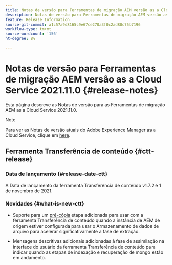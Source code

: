```yaml
---
title: Notas de versão para Ferramentas de migração AEM versão as a Cloud Service 2021.11.0
description: Notas de versão para Ferramentas de migração AEM versão as a Cloud Service 2021.11.0
feature: Release Information
source-git-commit: a1c57a9d8165c9e67ce270a3f0c2ad80c75b7196
workflow-type: tm+mt
source-wordcount: '156'
ht-degree: 8%

---
```



# Notas de versão para Ferramentas de migração AEM versão as a Cloud Service 2021.11.0 {#release-notes}

Esta página descreve as Notas de versão para as Ferramentas de migração AEM as a Cloud Service 2021.11.0.

>[!NOTE]
>Para ver as Notas de versão atuais do Adobe Experience Manager as a Cloud Service, clique em [here](https://experienceleague.adobe.com/docs/experience-manager-cloud-service/release-notes/release-notes/release-notes-current.html?lang=pt-BR).

## Ferramenta Transferência de conteúdo {#ctt-release}

### Data de lançamento {#release-date-ctt}

A Data de lançamento da ferramenta Transferência de conteúdo v1.7.2 é 1 de novembro de 2021.

### Novidades {#what-is-new-ctt}

* Suporte para um [pré-cópia](https://experienceleague.adobe.com/docs/experience-manager-cloud-service/moving/cloud-migration/content-transfer-tool/handling-large-content-repositories.html?lang=en) etapa adicionada para usar com a ferramenta Transferência de conteúdo quando a instância de AEM de origem estiver configurada para usar o Armazenamento de dados de arquivo para acelerar significativamente a fase de extração.

* Mensagens descritivas adicionais adicionadas à fase de assimilação na interface do usuário da ferramenta Transferência de conteúdo para indicar quando as etapas de indexação e recuperação de mongo estão em andamento.